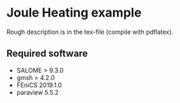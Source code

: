 # Joule Heating example

Rough description is in the tex-file (compile with pdflatex).

## Required software
* SALOME > 9.3.0
* gmsh > 4.2.0
* FEniCS 2019.1.0
* paraview 5.5.2
